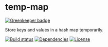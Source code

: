 # temp-map

[![Greenkeeper badge](https://badges.greenkeeper.io/satya164/temp-map.svg)](https://greenkeeper.io/)

Store keys and values in a hash map temporarily.

[![Build status](https://travis-ci.org/satya164/temp-map.svg?branch=master)](https://travis-ci.org/satya164/temp-map)
[![Dependencies](https://david-dm.org/satya164/temp-map.svg)](https://david-dm.org/satya164/temp-map)
[![License](https://img.shields.io/npm/l/temp-map.svg)](http://opensource.org/licenses/mit-license.php)
